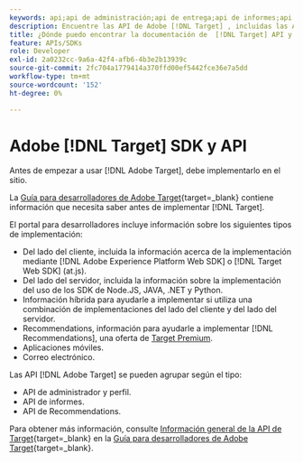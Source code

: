 ```yaml
---
keywords: api;api de administración;api de entrega;api de informes;api de perfil
description: Encuentre las API de Adobe [!DNL Target] , incluidas las API de administración, envío, informes y perfil.
title: ¿Dónde puedo encontrar la documentación de  [!DNL Target] API y SDK?
feature: APIs/SDKs
role: Developer
exl-id: 2a0232cc-9a6a-42f4-afb6-4b3e2b13939c
source-git-commit: 2fc704a1779414a370ffd00ef5442fce36e7a5dd
workflow-type: tm+mt
source-wordcount: '152'
ht-degree: 0%

---
```


# Adobe [!DNL Target] SDK y API

Antes de empezar a usar [!DNL Adobe Target], debe implementarlo en el sitio.

La [Guía para desarrolladores de Adobe Target](https://experienceleague.adobe.com/docs/target-dev/developer/overview.html?lang=es){target=_blank} contiene información que necesita saber antes de implementar [!DNL Target].

El portal para desarrolladores incluye información sobre los siguientes tipos de implementación:

* Del lado del cliente, incluida la información acerca de la implementación mediante [!DNL Adobe Experience Platform Web SDK] o [!DNL Target Web SDK] (at.js).
* Del lado del servidor, incluida la información sobre la implementación del uso de los SDK de Node.JS, JAVA, .NET y Python.
* Información híbrida para ayudarle a implementar si utiliza una combinación de implementaciones del lado del cliente y del lado del servidor.
* Recommendations, información para ayudarle a implementar [!DNL Recommendations], una oferta de [Target Premium](/help/main/c-intro/intro.md#premium).
* Aplicaciones móviles.
* Correo electrónico.

Las API [!DNL Adobe Target] se pueden agrupar según el tipo:

* API de administrador y perfil.
* API de informes.
* API de Recommendations.

Para obtener más información, consulte [Información general de la API de Target](https://experienceleague.adobe.com/docs/target-dev/developer/implementation/before-implement/considerations-before-you-implement-target.html?lang=es){target=_blank} en la [Guía para desarrolladores de Adobe Target](https://experienceleague.adobe.com/docs/target-dev/developer/overview.html?lang=es){target=_blank}.
